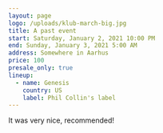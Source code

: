 ```yaml
---
layout: page
logo: /uploads/klub-march-big.jpg
title: A past event
start: Saturday, January 2, 2021 10:00 PM
end: Sunday, January 3, 2021 5:00 AM
address: Somewhere in Aarhus
price: 100
presale_only: true
lineup:
  - name: Genesis
    country: US
    label: Phil Collin's label
---
```

It was very nice, recommended!